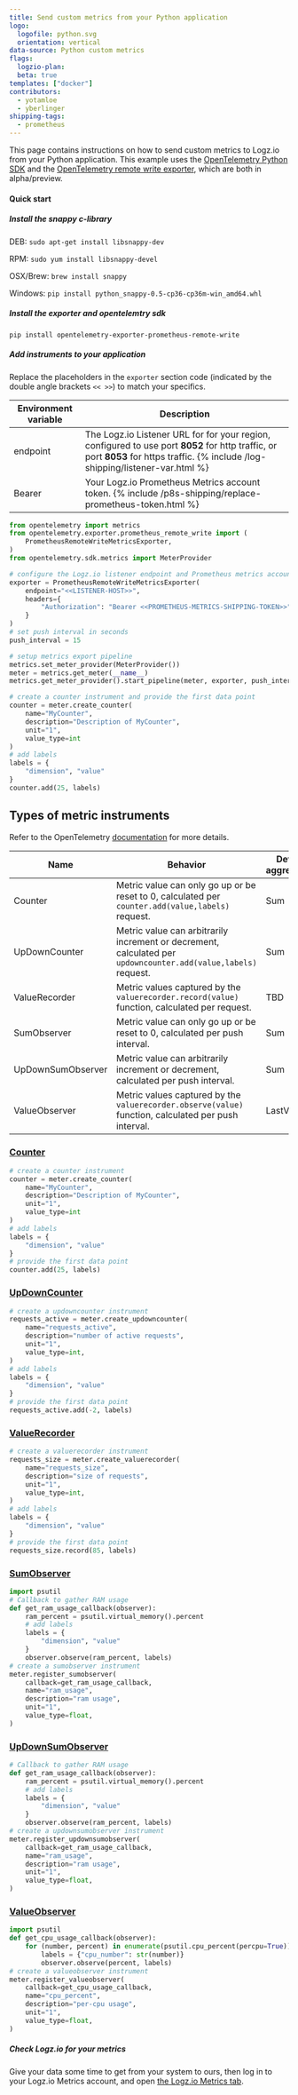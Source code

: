```yaml
---
title: Send custom metrics from your Python application
logo:
  logofile: python.svg
  orientation: vertical
data-source: Python custom metrics
flags:
  logzio-plan:  
  beta: true
templates: ["docker"]
contributors:
  - yotamloe
  - yberlinger
shipping-tags:  
  - prometheus
---
```


This page contains instructions on how to send custom metrics to Logz.io from your Python application. This example uses the [OpenTelemetry Python SDK](https://github.com/open-telemetry/opentelemetry-python-contrib) and the [OpenTelemetry remote write exporter](https://pypi.org/project/opentelemetry-exporter-prometheus-remote-write/), which are both in alpha/preview.

#### Quick start

<div class="tasklist">

##### Install the snappy c-library

DEB: `sudo apt-get install libsnappy-dev`

RPM: `sudo yum install libsnappy-devel`

OSX/Brew: `brew install snappy`

Windows: `pip install python_snappy-0.5-cp36-cp36m-win_amd64.whl`

##### Install the exporter and opentelemtry sdk
```
pip install opentelemetry-exporter-prometheus-remote-write
```
##### Add instruments to your application

Replace the placeholders in the `exporter` section code (indicated by the double angle brackets `<< >>`) to match your specifics.


|Environment variable|Description|
|---|---|
|endpoint|  The Logz.io Listener URL for for your region, configured to use port **8052** for http traffic, or port **8053** for https traffic. {% include /log-shipping/listener-var.html %} |
|Bearer| Your Logz.io Prometheus Metrics account token.  {% include /p8s-shipping/replace-prometheus-token.html %}  |



```python
from opentelemetry import metrics
from opentelemetry.exporter.prometheus_remote_write import (
    PrometheusRemoteWriteMetricsExporter,
)
from opentelemetry.sdk.metrics import MeterProvider

# configure the Logz.io listener endpoint and Prometheus metrics account token
exporter = PrometheusRemoteWriteMetricsExporter(
    endpoint="<<LISTENER-HOST>>",
    headers={
        "Authorization": "Bearer <<PROMETHEUS-METRICS-SHIPPING-TOKEN>>",
    }
)
# set push interval in seconds
push_interval = 15

# setup metrics export pipeline
metrics.set_meter_provider(MeterProvider())
meter = metrics.get_meter(__name__)
metrics.get_meter_provider().start_pipeline(meter, exporter, push_interval)

# create a counter instrument and provide the first data point
counter = meter.create_counter(
    name="MyCounter",
    description="Description of MyCounter",
    unit="1",
    value_type=int
)
# add labels
labels = {
    "dimension", "value"
}
counter.add(25, labels)
```

## Types of metric instruments


Refer to the OpenTelemetry [documentation](https://github.com/open-telemetry/opentelemetry-specification/blob/main/specification/metrics/api.md) for more details. 


| Name | Behavior | Default aggregation |
| ---- | ---------- | ------------------- |
| Counter           | Metric value can only go up or be reset to 0, calculated per `counter.add(value,labels)` request. | Sum |
| UpDownCounter     | Metric value can arbitrarily increment or decrement, calculated per `updowncounter.add(value,labels)` request. | Sum |
| ValueRecorder     | Metric values captured by the `valuerecorder.record(value)` function, calculated per request. | TBD  |
| SumObserver       | Metric value can only go up or be reset to 0, calculated per push interval.| Sum |
| UpDownSumObserver | Metric value can arbitrarily increment or decrement, calculated per push interval.| Sum |
| ValueObserver     | Metric values captured by the `valuerecorder.observe(value)` function, calculated per push interval.| LastValue  |

### [Counter](https://github.com/open-telemetry/opentelemetry-specification/blob/main/specification/metrics/api.md#counter)
```python
# create a counter instrument
counter = meter.create_counter(
    name="MyCounter",
    description="Description of MyCounter",
    unit="1",
    value_type=int
)
# add labels
labels = {
    "dimension", "value"
}
# provide the first data point
counter.add(25, labels)
```

### [UpDownCounter](https://github.com/open-telemetry/opentelemetry-specification/blob/main/specification/metrics/api.md#updowncounter)
```python
# create a updowncounter instrument
requests_active = meter.create_updowncounter(
    name="requests_active",
    description="number of active requests",
    unit="1",
    value_type=int,
)
# add labels
labels = {
    "dimension", "value"
}
# provide the first data point
requests_active.add(-2, labels)
```

### [ValueRecorder](https://github.com/open-telemetry/opentelemetry-specification/blob/main/specification/metrics/api.md#valuerecorder)
```python
# create a valuerecorder instrument
requests_size = meter.create_valuerecorder(
    name="requests_size",
    description="size of requests",
    unit="1",
    value_type=int,
)
# add labels
labels = {
    "dimension", "value"
}
# provide the first data point
requests_size.record(85, labels)
```

### [SumObserver](https://github.com/open-telemetry/opentelemetry-specification/blob/main/specification/metrics/api.md#sumobserver)
```python
import psutil
# Callback to gather RAM usage
def get_ram_usage_callback(observer):
    ram_percent = psutil.virtual_memory().percent
    # add labels
    labels = {
        "dimension", "value"
    }
    observer.observe(ram_percent, labels)
# create a sumobserver instrument
meter.register_sumobserver(
    callback=get_ram_usage_callback,
    name="ram_usage",
    description="ram usage",
    unit="1",
    value_type=float,
)
```

### [UpDownSumObserver](https://github.com/open-telemetry/opentelemetry-specification/blob/main/specification/metrics/api.md#updownsumobserver)
```python
# Callback to gather RAM usage
def get_ram_usage_callback(observer):
    ram_percent = psutil.virtual_memory().percent
    # add labels
    labels = {
        "dimension", "value"
    }
    observer.observe(ram_percent, labels)
# create a updownsumobserver instrument
meter.register_updownsumobserver(
    callback=get_ram_usage_callback,
    name="ram_usage",
    description="ram usage",
    unit="1",
    value_type=float,
)
```

### [ValueObserver](https://github.com/open-telemetry/opentelemetry-specification/blob/main/specification/metrics/api.md#valueobserver)
```python
import psutil
def get_cpu_usage_callback(observer):
    for (number, percent) in enumerate(psutil.cpu_percent(percpu=True)):
        labels = {"cpu_number": str(number)}
        observer.observe(percent, labels)
# create a valueobserver instrument
meter.register_valueobserver(
    callback=get_cpu_usage_callback,
    name="cpu_percent",
    description="per-cpu usage",
    unit="1",
    value_type=float,
)
```

##### Check Logz.io for your metrics
Give your data some time to get from your system to ours, then log in to your Logz.io Metrics account, and open [the Logz.io Metrics tab](https://app.logz.io/#/dashboard/metrics/).

</div>